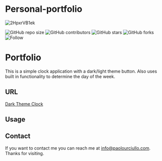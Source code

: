 # Personal-portfolio


![2HpxrVB1ek](https://user-images.githubusercontent.com/67667160/116763879-159ebd00-a9ed-11eb-890f-9120eee0b6c5.gif)



![GitHub repo size](https://img.shields.io/github/repo-size/paolourciullo/darkThemeClock)
![GitHub contributors](https://img.shields.io/github/contributors/paolourciullo/darkThemeClock)
![GitHub stars](https://img.shields.io/github/stars/paolourciullo/darkThemeClock?style=social)
![GitHub forks](https://img.shields.io/github/forks/paolourciullo/darkThemeClock?style=social)
![Follow](https://img.shields.io/twitter/follow/paolo__init__?style=social)



# Portfolio

This is a simple clock application with a dark/light theme button.  Also uses built in functionality to determine the day of the week.


## URL
[Dark Theme Clock](https://paolourciullo.github.io/darkThemeClock/)




## Usage


## Contact

If you want to contact me you can reach me at <info@paolourciullo.com>.  Thanks for visiting.


